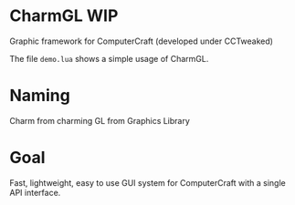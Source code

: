 # CharmGL WIP
Graphic framework for ComputerCraft (developed under CCTweaked)

The file `demo.lua` shows a simple usage of CharmGL.

# Naming
Charm from charming
GL from Graphics Library

# Goal
Fast, lightweight, easy to use GUI system for ComputerCraft with a single API interface.
